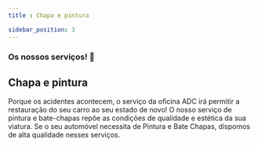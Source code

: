 ```yaml
---
title : Chapa e pintura

sidebar_position: 3
---
```


### Os nossos serviços! :car:

## Chapa e pintura

Porque os acidentes acontecem, o serviço da oficina ADC irá permitir a restauração do seu carro ao seu estado de novo! O nosso serviço de pintura e bate-chapas repõe as condições de qualidade e estética da sua viatura. Se o seu automóvel necessita de Pintura e Bate Chapas, dispomos de alta qualidade nesses serviços.